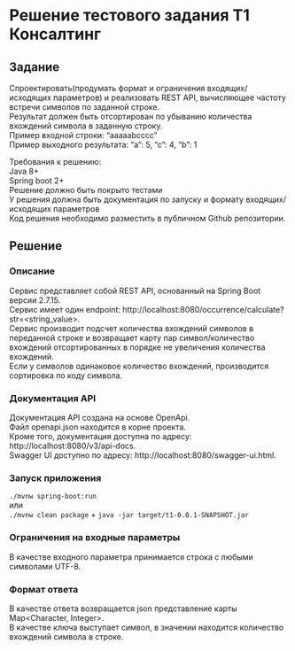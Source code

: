 # Решение тестового задания Т1 Консалтинг
## Задание
Спроектировать(продумать формат и ограничения входящих/исходящих параметров) и реализовать REST API, 
вычисляющее частоту встречи символов по заданной строке.  
Результат должен быть отсортирован по убыванию количества вхождений символа в заданную строку.  
Пример входной строки: “aaaaabcccc”  
Пример выходного результата: “a”: 5, “c”: 4, “b”: 1

Требования к решению:  
Java 8+  
Spring boot 2+  
Решение должно быть покрыто тестами  
У решения должна быть документация по запуску и формату входящих/исходящих параметров  
Код решения необходимо разместить в публичном Github репозитории.

## Решение
### Описание
Сервис представляет собой REST API, основанный на Spring Boot версии 2.7.15.  
Сервис имеет один endpoint: http://localhost:8080/occurrence/calculate?str=<string_value>.  
Сервис производит подсчет количества вхождений символов в переданной строке и возвращает карту пар 
символ/количество вхождений отсортированных в порядке не увеличения количества вхождений.  
Если у символов одинаковое количество вхождений, производится сортировка по коду символа.
### Документация API
Документация API создана на основе OpenApi.  
Файл openapi.json находится в корне проекта.  
Кроме того, документация доступна по адресу: http://localhost:8080/v3/api-docs.  
Swagger UI доступно по адресу: http://localhost:8080/swagger-ui.html.
### Запуск приложения
`./mvnw spring-boot:run`  
или  
`./mvnw clean package` + 
`java -jar target/t1-0.0.1-SNAPSHOT.jar`
### Ограничения на входные параметры
В качестве входного параметра принимается строка с любыми символами UTF-8.  
### Формат ответа
В качестве ответа возвращается json представление карты Map<Character, Integer>.  
В качестве ключа выступает символ, в значении находится количество вхождений символа в строке.
